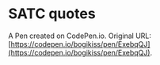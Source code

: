# SATC quotes

A Pen created on CodePen.io. Original URL: [https://codepen.io/bogikiss/pen/ExebqQJ](https://codepen.io/bogikiss/pen/ExebqQJ).

